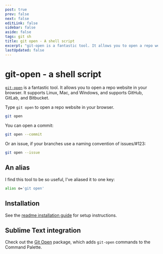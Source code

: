 ```yaml
---
post: true
prev: false
next: false
editLink: false
sidebar: false
aside: false
tags: git sh
title: git open - A shell script
excerpt: "git-open is a fantastic tool. It allows you to open a repo website in your browser. It supports Linux, Mac, and Windows, and supports GitHub, GitLab, and Bitbucket."
lastUpdated: false
---
```


# git-open - a shell script

[`git-open`](https://github.com/paulirish/git-open/) is a fantastic tool. It allows you to open a repo website in your browser. It supports Linux, Mac, and Windows, and supports GitHub, GitLab, and Bitbucket.

Type `git open` to open a repo website in your browser.

```bash
git open
```

You can open a commit:

```bash
git open --commit
```

Or an issue, if your branches use a naming convention of issues/#123:

```bash
git open --issue
```

## An alias

I find this tool to be so useful, I've aliased it to one key:

```bash
alias o='git open'
```

## Installation

See the [readme installation guide](https://github.com/paulirish/git-open/?tab=readme-ov-file#installation) for setup instructions.

## Sublime Text integration

Check out the [Git Open](/2023/06/09/sublime-text-git-open/) package, which adds `git-open` commands to the Command Palette.
